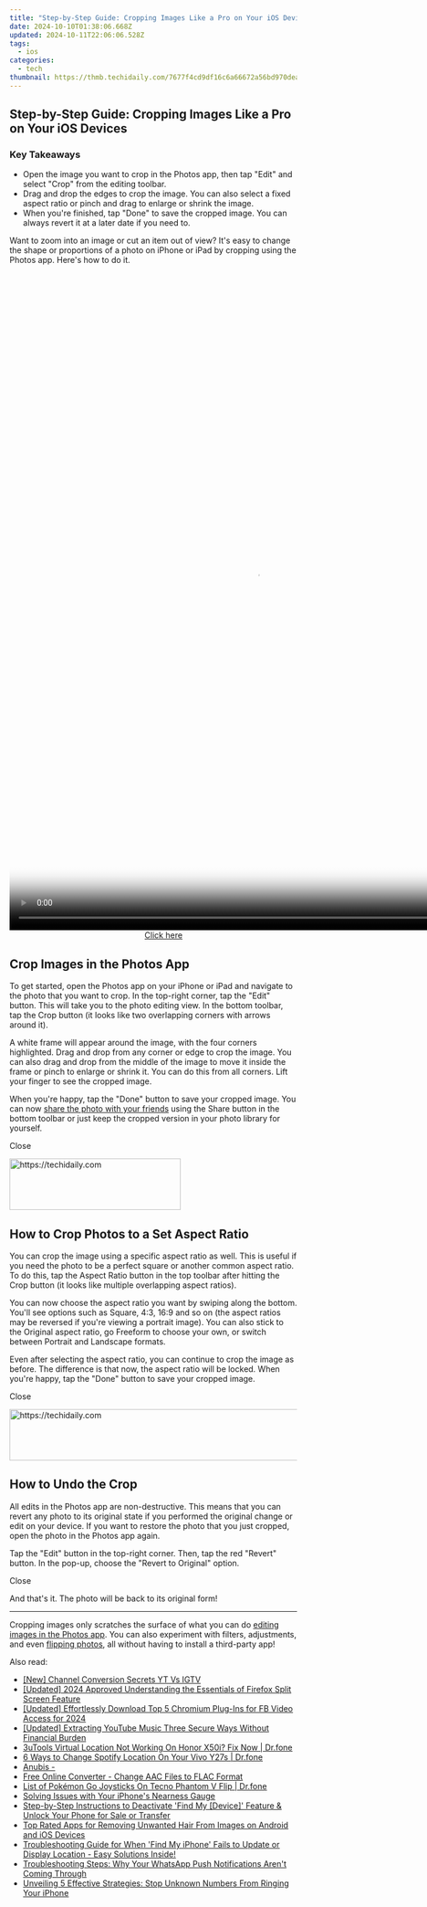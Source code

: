 ```yaml
---
title: "Step-by-Step Guide: Cropping Images Like a Pro on Your iOS Devices"
date: 2024-10-10T01:38:06.668Z
updated: 2024-10-11T22:06:06.528Z
tags:
  - ios
categories:
  - tech
thumbnail: https://thmb.techidaily.com/7677f4cd9df16c6a66672a56bd970deac980e4b074d81c3008e2f891a827245d.jpg
---
```


## Step-by-Step Guide: Cropping Images Like a Pro on Your iOS Devices

### Key Takeaways

* Open the image you want to crop in the Photos app, then tap "Edit" and select "Crop" from the editing toolbar.
* Drag and drop the edges to crop the image. You can also select a fixed aspect ratio or pinch and drag to enlarge or shrink the image.
* When you're finished, tap "Done" to save the cropped image. You can always revert it at a later date if you need to.

 Want to zoom into an image or cut an item out of view? It's easy to change the shape or proportions of a photo on iPhone or iPad by cropping using the Photos app. Here's how to do it.

<!-- affiliate ads begin -->
<span id="1542129">
					<video width="864" height="1152" style="cursor:pointer"
           poster="//a.impactradius-go.com/display-clicktoplayimage/1542129.png"
           onclick="if(!this.playClicked){this.play();this.setAttribute('controls',true);this.playClicked=true;}">
	   <source src="//a.impactradius-go.com/display-ad/16836-1542129">
	   <img src="//a.impactradius-go.com/display-clicktoplayimage/1542129.png" style="border: none; height: 100%; width: 100%; object-fit: contain">
	</video>
	<div style="width:540px;text-align:center"><a href="javascript:window.open(decodeURIComponent('https%3A%2F%2F25home.pxf.io%2Fc%2F5597632%2F1542129%2F16836'), '_blank');void(0);">Click here</a></div>
</span>
<img height="0" width="0" src="https://imp.pxf.io/i/5597632/1542129/16836" style="position:absolute;visibility:hidden;" border="0" />
<!-- affiliate ads end -->

##  Crop Images in the Photos App

 To get started, open the Photos app on your iPhone or iPad and navigate to the photo that you want to crop. In the top-right corner, tap the "Edit" button. This will take you to the photo editing view. In the bottom toolbar, tap the Crop button (it looks like two overlapping corners with arrows around it).

 A white frame will appear around the image, with the four corners highlighted. Drag and drop from any corner or edge to crop the image. You can also drag and drop from the middle of the image to move it inside the frame or pinch to enlarge or shrink it. You can do this from all corners. Lift your finger to see the cropped image.

 When you're happy, tap the "Done" button to save your cropped image. You can now [share the photo with your friends](https://program-issues.techidaily.com/definitive-guide-for-resolving-dauntless-pc-stability-issues-and-crashes/) using the Share button in the bottom toolbar or just keep the cropped version in your photo library for yourself.

Close 

<!-- affiliate ads begin -->
<a href="https://aligracehair.sjv.io/c/5597632/2087234/19272" target="_top" id="2087234">
  <img src="//a.impactradius-go.com/display-ad/19272-2087234" border="0" alt="https://techidaily.com" width="300" height="90"/>
</a>
<img height="0" width="0" src="https://aligracehair.sjv.io/i/5597632/2087234/19272" style="position:absolute;visibility:hidden;" border="0" />
<!-- affiliate ads end -->

##  How to Crop Photos to a Set Aspect Ratio

 You can crop the image using a specific aspect ratio as well. This is useful if you need the photo to be a perfect square or another common aspect ratio. To do this, tap the Aspect Ratio button in the top toolbar after hitting the Crop button (it looks like multiple overlapping aspect ratios).

 You can now choose the aspect ratio you want by swiping along the bottom. You'll see options such as Square, 4:3, 16:9 and so on (the aspect ratios may be reversed if you're viewing a portrait image). You can also stick to the Original aspect ratio, go Freeform to choose your own, or switch between Portrait and Landscape formats.

 Even after selecting the aspect ratio, you can continue to crop the image as before. The difference is that now, the aspect ratio will be locked. When you're happy, tap the "Done" button to save your cropped image.

Close 

<!-- affiliate ads begin -->
<a href="https://appsumo.8odi.net/c/5597632/2082542/7443" target="_top" id="2082542">
  <img src="//a.impactradius-go.com/display-ad/7443-2082542" border="0" alt="https://techidaily.com" width="728" height="90"/>
</a>
<img height="0" width="0" src="https://appsumo.8odi.net/i/5597632/2082542/7443" style="position:absolute;visibility:hidden;" border="0" />
<!-- affiliate ads end -->

##  How to Undo the Crop

 All edits in the Photos app are non-destructive. This means that you can revert any photo to its original state if you performed the original change or edit on your device. If you want to restore the photo that you just cropped, open the photo in the Photos app again.

 Tap the "Edit" button in the top-right corner. Then, tap the red "Revert" button. In the pop-up, choose the "Revert to Original" option.

Close 

 And that's it. The photo will be back to its original form!

---

 Cropping images only scratches the surface of what you can do [editing images in the Photos app](https://screen-recording.techidaily.com/new-2024-approved-android-capture-king-spam-free-edition/). You can also experiment with filters, adjustments, and even [flipping photos](https://on-screen-recording.techidaily.com/new-2024-approved-mastering-xbox-live-top-four-recording-techniques/), all without having to install a third-party app!

<ins class="adsbygoogle"
     style="display:block"
     data-ad-format="autorelaxed"
     data-ad-client="ca-pub-7571918770474297"
     data-ad-slot="1223367746"></ins>

<ins class="adsbygoogle"
     style="display:block"
     data-ad-client="ca-pub-7571918770474297"
     data-ad-slot="8358498916"
     data-ad-format="auto"
     data-full-width-responsive="true"></ins>

<span class="atpl-alsoreadstyle">Also read:</span>
<div><ul>
<li><a href="https://youtube-data.techidaily.com/hannel-conversion-secrets-yt-vs-igtv/"><u>[New] Channel Conversion Secrets YT Vs IGTV</u></a></li>
<li><a href="https://vp-tips.techidaily.com/updated-2024-approved-understanding-the-essentials-of-firefox-split-screen-feature/"><u>[Updated] 2024 Approved Understanding the Essentials of Firefox Split Screen Feature</u></a></li>
<li><a href="https://facebook-video-files.techidaily.com/updated-effortlessly-download-top-5-chromium-plug-ins-for-fb-video-access-for-2024/"><u>[Updated] Effortlessly Download Top 5 Chromium Plug-Ins for FB Video Access for 2024</u></a></li>
<li><a href="https://facebook-video-footage.techidaily.com/updated-extracting-youtube-music-three-secure-ways-without-financial-burden/"><u>[Updated] Extracting YouTube Music Three Secure Ways Without Financial Burden</u></a></li>
<li><a href="https://location-fake.techidaily.com/3utools-virtual-location-not-working-on-honor-x50i-fix-now-drfone-by-drfone-virtual-android/"><u>3uTools Virtual Location Not Working On Honor X50i? Fix Now | Dr.fone</u></a></li>
<li><a href="https://location-fake.techidaily.com/6-ways-to-change-spotify-location-on-your-vivo-y27s-drfone-by-drfone-virtual-android/"><u>6 Ways to Change Spotify Location On Your Vivo Y27s | Dr.fone</u></a></li>
<li><a href="https://os-tips.techidaily.com/anubis/"><u>Anubis -</u></a></li>
<li><a href="https://some-guidance.techidaily.com/free-online-converter-change-aac-files-to-flac-format/"><u>Free Online Converter - Change AAC Files to FLAC Format</u></a></li>
<li><a href="https://android-pokemon-go.techidaily.com/list-of-pokemon-go-joysticks-on-tecno-phantom-v-flip-drfone-by-drfone-virtual-android/"><u>List of Pokémon Go Joysticks On Tecno Phantom V Flip | Dr.fone</u></a></li>
<li><a href="https://os-tips.techidaily.com/solving-issues-with-your-iphones-nearness-gauge/"><u>Solving Issues with Your iPhone's Nearness Gauge</u></a></li>
<li><a href="https://os-tips.techidaily.com/step-by-step-instructions-to-deactivate-find-my-device-feature-and-unlock-your-phone-for-sale-or-transfer/"><u>Step-by-Step Instructions to Deactivate 'Find My [Device]' Feature & Unlock Your Phone for Sale or Transfer</u></a></li>
<li><a href="https://win-superb.techidaily.com/top-rated-apps-for-removing-unwanted-hair-from-images-on-android-and-ios-devices/"><u>Top Rated Apps for Removing Unwanted Hair From Images on Android and iOS Devices</u></a></li>
<li><a href="https://os-tips.techidaily.com/troubleshooting-guide-for-when-find-my-iphone-fails-to-update-or-display-location-easy-solutions-inside/"><u>Troubleshooting Guide for When 'Find My iPhone' Fails to Update or Display Location - Easy Solutions Inside!</u></a></li>
<li><a href="https://os-tips.techidaily.com/troubleshooting-steps-why-your-whatsapp-push-notifications-arent-coming-through/"><u>Troubleshooting Steps: Why Your WhatsApp Push Notifications Aren't Coming Through</u></a></li>
<li><a href="https://os-tips.techidaily.com/unveiling-5-effective-strategies-stop-unknown-numbers-from-ringing-your-iphone/"><u>Unveiling 5 Effective Strategies: Stop Unknown Numbers From Ringing Your iPhone</u></a></li>
</ul></div>

